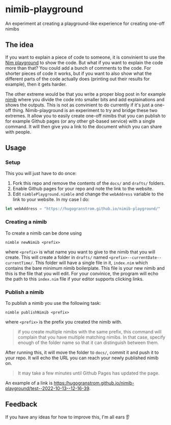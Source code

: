 # nimib-playground
An experiment at creating a playground-like experience for creating one-off nimibs

## The idea
If you want to explain a piece of code to someone, it is convinient to use the [Nim playground](play.nim-lang.org) to show the code.
But what if you want to explain the code more than that? You could add a bunch of comments to the code. For shorter pieces of code it works,
but if you want to also show what the different parts of the code actually does (printing out their results for example), then it gets harder.

The other extreme would be that you write a proper blog post in for example [nimib](https://github.com/pietroppeter/nimib) where you divide the
code into smaller bits and add explainations and shows the outputs. This is not as convinient to do currently if it's just a one-off thing. 
Nimib-playground is an experiment to try and bridge these two extremes. It allow you to easily create one-off nimibs that you can publish to
for example Github pages (or any other git-based service) with a single command. It will then give you a link to the document which you can share
with people. 

## Usage
### Setup
This you will just have to do once:
1. Fork this repo and remove the contents of the `docs/` and `drafts/` folders.
2. Enable Github pages for your repo and note the link to the website.
3. Edit `nimblePlayground.nimble` and change the `webAddress` variable to the link to your website. In my case I do:
```nim
let webAddress = "https://hugogranstrom.github.io/nimib-playground/"
```

### Creating a nimib
To create a nimib can be done using
```
nimble newNimib <prefix>
```
where `<prefix>` is what name you want to give to the nimib that you will create. This will create a folder in `drafts/` named `<prefix>--currentDate--currentTime/`. This folder will have a single file in it, `index.nim` which contains the bare minimum nimib boilerplate. This file is your new nimib and this is the file that you will edit. For your convinice, the program will echo the path to this `index.nim` file if your editor supports clicking links. 

### Publish a nimib
To publish a nimib you use the following task:
```
nimble publishNimib <prefix>
```
where `<prefix>` is the prefix you created the nimib with.

> if you create multiple nimibs with the same prefix, this command will complain that you have multiple matching nimibs. In that case, specify enough of the folder name so that it can distinguish between them.

After running this, it will move the folder to `docs/`, commit it and push it to your repo. It will echo the URL you can reach your newly published nimib on.

> It may take a few minutes until Github Pages has updated the page.

An example of a link is [https:/hugogranstrom.github.io/nimib-playground/test--2022-10-13--12-16-39](https:/hugogranstrom.github.io/nimib-playground/test--2022-10-13--12-16-39).

## Feedback
If you have any ideas for how to improve this, I'm all ears 👂️
